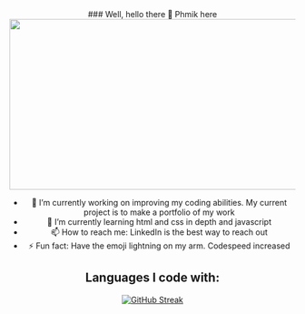 
<div align="center">
  ### Well, hello there 👋 Phmik here
  <img src="https://media.giphy.com/media/dWesBcTLavkZuG35MI/giphy.gif" width="600" height="300"/>
  
  
- 🔭 I’m currently working on improving my coding abilities. My current project is to make a portfolio of my work
- 🌱 I’m currently learning html and css in depth and javascript
- 📫 How to reach me: LinkedIn is the best way to reach out
- ⚡ Fun fact: Have the emoji lightning on my arm. Codespeed increased

## Languages I code with: 



[![GitHub Streak](https://github-readme-streak-stats.herokuapp.com/?user=Phmik)](https://git.io/streak-stats)

</div>




